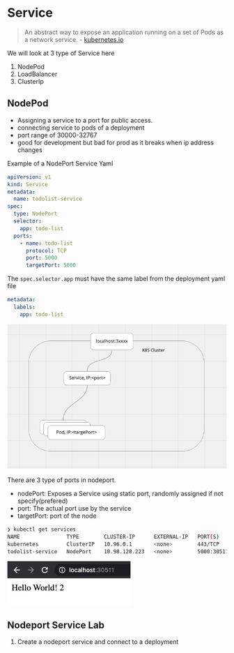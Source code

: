 # Service

> An abstract way to expose an application running on a set of Pods as a network service. - [kubernetes.io](https://kubernetes.io/docs/concepts/services-networking/service/)

We will look at 3 type of Service here

1. NodePod
2. LoadBalancer
3. ClusterIp

## NodePod

- Assigning a service to a port for public access.
- connecting service to pods of a deployment
- port range of 30000-32767
- good for development but bad for prod as it breaks when ip address changes

Example of a NodePort Service Yaml

```yaml
apiVersion: v1
kind: Service
metadata:
  name: todolist-service
spec:
  type: NodePort
  selector:
    app: todo-list
  ports:
    - name: todo-list
      protocol: TCP
      port: 5000
      targetPort: 5000
```

The `spec.selector.app` must have the same label from the deployment yaml file

```yaml
metadata:
  labels:
    app: todo-list
```

![nodeport](_media/k8s_service_nodeport.png)

There are 3 type of ports in nodeport.

- nodePort: Exposes a Service using static port, randomly assigned if not specify(prefered)
- port: The actual port use by the service
- targetPort: port of the node

```bash
❯ kubectl get services
NAME               TYPE        CLUSTER-IP      EXTERNAL-IP   PORT(S)          AGE
kubernetes         ClusterIP   10.96.0.1       <none>        443/TCP          16h
todolist-service   NodePort    10.98.120.223   <none>        5000:30511/TCP   46m
```

![hello world nodeport](_media/k8s_service_nodeport_demo.png)

## Nodeport Service Lab

1. Create a nodeport service and connect to a deployment
